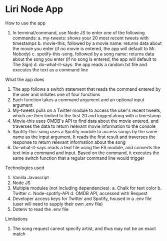 # Liri Node App

How to use the app

1. In terminal/command, use Node JS to enter one of the following commands: 
    a. my-tweets: shows your 20 most recent tweets with timestamps
    b. movie-this, followed by a movie name: returns data about the movie you enter (if no movie is entered, the app will default to Mr. Nobody)
    c. spotify-this-song, followed by a song name: returns data about the song you enter (if no song is entered, the app will default to The Sign)
    d. do-what-it-says: the app reads a random.txt file and executes the text as a command line 

What the app does

1. The app follows a switch statement that reads the command entered by the user and initiates one of four functions
2. Each function takes a command argument and an optional input argument
3. My-tweets pulls on a Twitter module to access the user's recent tweets, which are then limited to the first 20 and logged along with a timestamp
3. Movie-this uses OMDB's API to find data about the movie entered, and traverses the data to return relevant movie information to the console
4. Spotify-this-song uses a Spotify module to access songs by the same name as the input argument. It reads the first result and traverses the response to return relevant information about the song
5. Do-what-it-says reads a text file using the FS module, and converts the text into a command and input. Based on the command, it executes the same switch function that a regular command line would trigger

Technologies used

1. Vanilla Javascript
2. Node JS
3. Multiple modules (not including dependencies):
    a. Chalk for text color
    b. Twitter 
    c. Node-spotify-API
    d. OMDB API, accessed with Request
4. Developer access keys for Twitter and Spotify, housed in a .env file (user will need to supply their own .env file)
5. Dotenv to read the .env file

Limitations

1. The song request cannot specify artist, and thus may not be an exact match